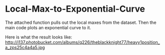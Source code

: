 Local-Max-to-Exponential-Curve
==============================

The attached function pulls out the local maxes from the dataset. Then the main code plots an exponential curve to it.

Here is what the result looks like: 
http://i137.photobucket.com/albums/q226/theblackknight77/heavy1position_a_zps25c4a4a5.jpg
